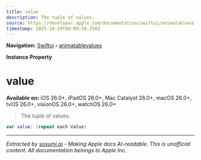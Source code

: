 ```yaml
---
title: value
description: The tuple of values.
source: https://developer.apple.com/documentation/swiftui/animatablevalues/value
timestamp: 2025-10-29T00:09:50.250Z
---
```


**Navigation:** [Swiftui](/documentation/swiftui) › [animatablevalues](/documentation/swiftui/animatablevalues)

**Instance Property**

# value

**Available on:** iOS 26.0+, iPadOS 26.0+, Mac Catalyst 26.0+, macOS 26.0+, tvOS 26.0+, visionOS 26.0+, watchOS 26.0+

> The tuple of values.

```swift
var value: (repeat each Value)
```

---

*Extracted by [sosumi.ai](https://sosumi.ai) - Making Apple docs AI-readable.*
*This is unofficial content. All documentation belongs to Apple Inc.*
